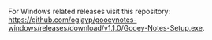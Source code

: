 For Windows related releases visit this repository: https://github.com/ogjayp/gooeynotes-windows/releases/download/v1.1.0/Gooey-Notes-Setup.exe.
